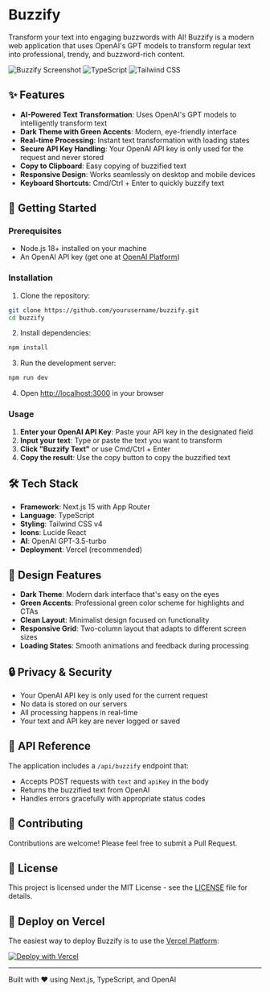 # Buzzify

Transform your text into engaging buzzwords with AI! Buzzify is a modern web application that uses OpenAI's GPT models to transform regular text into professional, trendy, and buzzword-rich content.

![Buzzify Screenshot](https://img.shields.io/badge/Next.js-black?style=for-the-badge&logo=next.js&logoColor=white)
![TypeScript](https://img.shields.io/badge/TypeScript-007ACC?style=for-the-badge&logo=typescript&logoColor=white)
![Tailwind CSS](https://img.shields.io/badge/Tailwind_CSS-38B2AC?style=for-the-badge&logo=tailwind-css&logoColor=white)

## ✨ Features

- **AI-Powered Text Transformation**: Uses OpenAI's GPT models to intelligently transform text
- **Dark Theme with Green Accents**: Modern, eye-friendly interface
- **Real-time Processing**: Instant text transformation with loading states
- **Secure API Key Handling**: Your OpenAI API key is only used for the request and never stored
- **Copy to Clipboard**: Easy copying of buzzified text
- **Responsive Design**: Works seamlessly on desktop and mobile devices
- **Keyboard Shortcuts**: Cmd/Ctrl + Enter to quickly buzzify text

## 🚀 Getting Started

### Prerequisites

- Node.js 18+ installed on your machine
- An OpenAI API key (get one at [OpenAI Platform](https://platform.openai.com/api-keys))

### Installation

1. Clone the repository:
```bash
git clone https://github.com/yourusername/buzzify.git
cd buzzify
```

2. Install dependencies:
```bash
npm install
```

3. Run the development server:
```bash
npm run dev
```

4. Open [http://localhost:3000](http://localhost:3000) in your browser

### Usage

1. **Enter your OpenAI API Key**: Paste your API key in the designated field
2. **Input your text**: Type or paste the text you want to transform
3. **Click "Buzzify Text"** or use Cmd/Ctrl + Enter
4. **Copy the result**: Use the copy button to copy the buzzified text

## 🛠️ Tech Stack

- **Framework**: Next.js 15 with App Router
- **Language**: TypeScript
- **Styling**: Tailwind CSS v4
- **Icons**: Lucide React
- **AI**: OpenAI GPT-3.5-turbo
- **Deployment**: Vercel (recommended)

## 🎨 Design Features

- **Dark Theme**: Modern dark interface that's easy on the eyes
- **Green Accents**: Professional green color scheme for highlights and CTAs
- **Clean Layout**: Minimalist design focused on functionality
- **Responsive Grid**: Two-column layout that adapts to different screen sizes
- **Loading States**: Smooth animations and feedback during processing

## 🔒 Privacy & Security

- Your OpenAI API key is only used for the current request
- No data is stored on our servers
- All processing happens in real-time
- Your text and API key are never logged or saved

## 📝 API Reference

The application includes a `/api/buzzify` endpoint that:
- Accepts POST requests with `text` and `apiKey` in the body
- Returns the buzzified text from OpenAI
- Handles errors gracefully with appropriate status codes

## 🤝 Contributing

Contributions are welcome! Please feel free to submit a Pull Request.

## 📄 License

This project is licensed under the MIT License - see the [LICENSE](LICENSE) file for details.

## 🚀 Deploy on Vercel

The easiest way to deploy Buzzify is to use the [Vercel Platform](https://vercel.com/new):

[![Deploy with Vercel](https://vercel.com/button)](https://vercel.com/new/clone?repository-url=https://github.com/yourusername/buzzify)

---

Built with ❤️ using Next.js, TypeScript, and OpenAI
